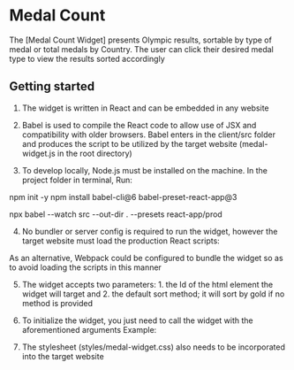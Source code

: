 # Medal Count

The [Medal Count Widget] presents Olympic results, sortable by type of medal or total medals by Country. The user can click their desired medal type to view the results sorted accordingly

## Getting started

1. The widget is written in React and can be embedded in any website

2. Babel is used to compile the React code to allow use of JSX and compatibility with older browsers. Babel enters in the client/src folder and produces the script to be utilized by the target website (medal-widget.js in the root directory)

3. To develop locally, Node.js must be installed on the machine. In the project folder in terminal, Run:

npm init -y
npm install babel-cli@6 babel-preset-react-app@3

npx babel --watch src --out-dir . --presets react-app/prod

4. No bundler or server config is required to run the widget, however the target website must load the production React scripts:

<script src="https://unpkg.com/react@16/umd/react.production.min.js" crossorigin></script>
<script src="https://unpkg.com/react-dom@16/umd/react-dom.production.min.js" crossorigin></script>

As an alternative, Webpack could be configured to bundle the widget so as to avoid loading the scripts in this manner

5. The widget accepts two parameters: 1. the Id of the html element the widget will target and 2. the default sort method; it will sort by gold if no method is provided

6. To initialize the widget, you just need to call the widget with the aforementioned arguments Example:

<script type="text/javascript">

    widget("medal-widget", "gold");

</script>

7. The stylesheet (styles/medal-widget.css) also needs to be incorporated into the target website
